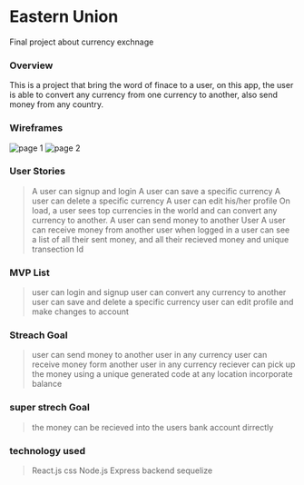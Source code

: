 # Eastern Union 
Final project about currency exchnage 

### Overview 
This is a project that bring the word of finace to a user, on this app, the user is able to convert any currency from one currency to another, also send money from any country.

### Wireframes

![page 1](eastern_unionWireframe/page_1)
![page 2](eastern_unionWireframe/page_2)

### User Stories
> A user can signup and login
> A user can save a specific currency
> A user can delete a specific currency 
> A user can edit his/her profile 
> On load, a user sees top currencies in the world and can convert any currency to another.
> A user can send money to another User 
> A user can receive money from another user 
> when logged in a user can see a list of all their sent money, and all their recieved money and unique transection Id 

### MVP List

> user can login and signup
> user can convert any currency to another 
> user can save and delete a specific currency
> user can edit profile and make changes to account


### Streach Goal

> user can send money to another user in any currency 
> user can receive money form another user in any currency 
> reciever can pick up the money using a unique generated code at any location
> incorporate balance 

### super strech Goal
> the money can be recieved into the users bank account dirrectly 

### technology used 
> React.js
> css
> Node.js
> Express backend
> sequelize 

